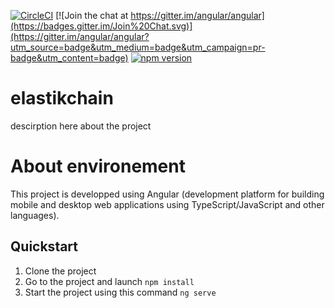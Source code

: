 
[![CircleCI](https://circleci.com/gh/angular/angular/tree/master.svg?style=shield)](https://circleci.com/gh/angular/workflows/angular/tree/master)
[![Join the chat at https://gitter.im/angular/angular](https://badges.gitter.im/Join%20Chat.svg)](https://gitter.im/angular/angular?utm_source=badge&utm_medium=badge&utm_campaign=pr-badge&utm_content=badge)
[![npm version](https://badge.fury.io/js/%40angular%2Fcore.svg)](https://www.npmjs.com/@angular/core)


# elastikchain
descirption here about the project


# About environement
This project is developped using Angular (development platform for building mobile and desktop web applications using TypeScript/JavaScript and other languages).

## Quickstart

1. Clone the project 
2. Go to the project and launch `npm install`
3. Start the project using this command `ng serve`
